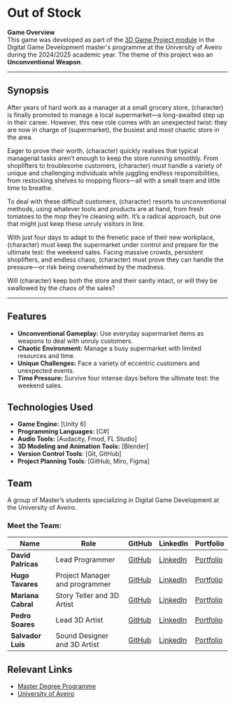# Out of Stock

**Game Overview**  
This game was developed as part of the [3D Game Project module](https://www.ua.pt/en/uc/15490) in the Digital Game Development master's programme at the University of Aveiro during the 2024/2025 academic year. The theme of this project was an **Unconventional Weapon**.

---
## Synopsis  
After years of hard work as a manager at a small grocery store, (character) is finally promoted to manage a local supermarket—a long-awaited step up in their career. However, this new role comes with an unexpected twist: they are now in charge of (supermarket), the busiest and most chaotic store in the area.  

Eager to prove their worth, (character) quickly realises that typical managerial tasks aren’t enough to keep the store running smoothly. From shoplifters to troublesome customers, (character) must handle a variety of unique and challenging individuals while juggling endless responsibilities, from restocking shelves to mopping floors—all with a small team and little time to breathe.  

To deal with these difficult customers, (character) resorts to unconventional methods, using whatever tools and products are at hand, from fresh tomatoes to the mop they’re cleaning with. It’s a radical approach, but one that might just keep these unruly visitors in line.  

With just four days to adapt to the frenetic pace of their new workplace, (character) must keep the supermarket under control and prepare for the ultimate test: the weekend sales. Facing massive crowds, persistent shoplifters, and endless chaos, (character) must prove they can handle the pressure—or risk being overwhelmed by the madness.  

Will (character) keep both the store and their sanity intact, or will they be swallowed by the chaos of the sales?  

---

## Features  
- **Unconventional Gameplay:** Use everyday supermarket items as weapons to deal with unruly customers.  
- **Chaotic Environment:** Manage a busy supermarket with limited resources and time.  
- **Unique Challenges:** Face a variety of eccentric customers and unexpected events.  
- **Time Pressure:** Survive four intense days before the ultimate test: the weekend sales.


## Technologies Used  
- **Game Engine:** [Unity 6]  
- **Programming Languages:** [C#]  
- **Audio Tools:** [Audacity, Fmod, FL Studio]
- **3D Modeling and Animation Tools:** [Blender]
- **Version Control Tools**: [Git, GitHub]
- **Project Planning Tools**: [GitHub, Miro, Figma]


## Team
A group of Master’s students specializing in Digital Game Development at the University of Aveiro.

### Meet the Team:  
| Name       | Role               | GitHub                          | LinkedIn                        | Portfolio                   |  
|------------|--------------------|---------------------------------|---------------------------------|-----------------------------|  
| **David Palricas**    | Lead Programmer    | [GitHub](https://github.com/DavidPalricas) | [LinkedIn](https://www.linkedin.com/in/david-palricas/)| [Portfolio](https://davidpalricas.github.io/)                         |  
| **Hugo Tavares**   | Project Manager and programmer   | [GitHub](https://github.com/simoH3945) | [LinkedIn](https://www.linkedin.com/in/hugo-tavares-b56471302/)| [Portfolio](https://simoh3945.github.io/portfolio/)                       |  
| **Mariana Cabral**   | Story Teller and 3D Artist   | [GitHub](https://github.com) | [LinkedIn](https://linkedin.com)| [Portfolio]() |  
| **Pedro Soares**    | Lead 3D Artist    | [GitHub](https://github.com) | [LinkedIn](https://linkedin.com)| [Portfolio]()                           |  
| **Salvador Luís**   | Sound Designer and 3D Artist     | [GitHub](https://github.com/) | [LinkedIn](https://linkedin.com)| [Portfolio]() |  


## Relevant Links
- [Master Degree Programme](https://www.ua.pt/en/c/513/p)
- [University of Aveiro](https://www.ua.pt/en/)

